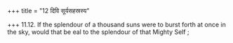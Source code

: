 +++
title = "12 दिवि सूर्यसहस्रस्य"

+++
11.12. If the splendour of a thousand suns were to burst forth at once
in the sky, would that be eal to the splendour of that Mighty Self ;
